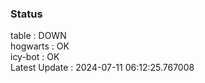 ### Status


table : DOWN  
hogwarts : OK  
icy-bot : OK  
Latest Update : 2024-07-11 06:12:25.767008
